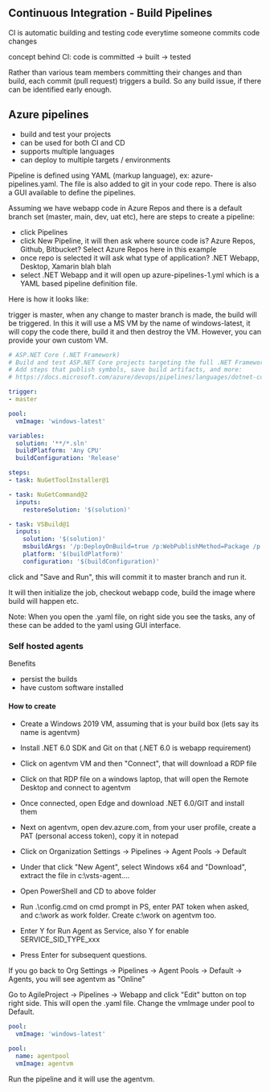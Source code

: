 ## Continuous Integration - Build Pipelines
CI is automatic building and testing code everytime someone commits code changes

concept behind CI: code is committed -> built -> tested

Rather than various team members committing their changes and than build, each commit (pull request) triggers a build. So any build issue, if there can be identified early enough.

## Azure pipelines
- build and test your projects
- can be used for both CI and CD
- supports multiple languages
- can deploy to multiple targets / environments

Pipeline is defined using YAML (markup language), ex: azure-pipelines.yaml. The file is also added to git in your code repo. There is also a GUI available to define the pipelines.

Assuming we have webapp code in Azure Repos and there is a default branch set (master, main, dev, uat etc), here are steps to create a pipeline:
- click Pipelines
- click New Pipeline, it will then ask where source code is? Azure Repos, Github, Bitbucket? Select Azure Repos here in this example
- once repo is selected it will ask what type of application? .NET Webapp, Desktop, Xamarin blah blah
- select .NET Webapp and it will open up azure-pipelines-1.yml which is a YAML based pipeline definition file.

Here is how it looks like:

trigger is master, when any change to master branch is made, the build will be triggered. In this it will use a MS VM by the name of windows-latest, it will copy the code there, build it and then destroy the VM. However, you can provide your own custom VM.

```yaml
# ASP.NET Core (.NET Framework)
# Build and test ASP.NET Core projects targeting the full .NET Framework.
# Add steps that publish symbols, save build artifacts, and more:
# https://docs.microsoft.com/azure/devops/pipelines/languages/dotnet-core

trigger:
- master

pool:
  vmImage: 'windows-latest'

variables:
  solution: '**/*.sln'
  buildPlatform: 'Any CPU'
  buildConfiguration: 'Release'

steps:
- task: NuGetToolInstaller@1

- task: NuGetCommand@2
  inputs:
    restoreSolution: '$(solution)'

- task: VSBuild@1
  inputs:
    solution: '$(solution)'
    msbuildArgs: '/p:DeployOnBuild=true /p:WebPublishMethod=Package /p:PackageAsSingleFile=true /p:SkipInvalidConfigurations=true /p:DesktopBuildPackageLocation="$(build.artifactStagingDirectory)\WebApp.zip" /p:DeployIisAppPath="Default Web Site"'
    platform: '$(buildPlatform)'
    configuration: '$(buildConfiguration)'
```

click and "Save and Run", this will commit it to master branch and run it.

It will then initialize the job, checkout webapp code, build the image where build will happen etc.

Note: When you open the .yaml file, on right side you see the tasks, any of these can be added to the yaml using GUI interface.

### Self hosted agents
Benefits
- persist the builds
- have custom software installed

#### How to create
- Create a Windows 2019 VM, assuming that is your build box (lets say its name is agentvm)
- Install .NET 6.0 SDK and Git on that (.NET 6.0 is webapp requirement)
- Click on agentvm VM and then "Connect", that will download a RDP file
- Click on that RDP file on a windows laptop, that will open the Remote Desktop and connect to agentvm
- Once connected, open Edge and download .NET 6.0/GIT and install them

- Next on agentvm, open dev.azure.com, from your user profile, create a PAT (personal access token), copy it in notepad
- Click on Organization Settings -> Pipelines -> Agent Pools -> Default
- Under that click "New Agent", select Windows x64 and "Download", extract the file in c:\vsts-agent....
- Open PowerShell and CD to above folder
- Run .\config.cmd on cmd prompt in PS, enter PAT token when asked, and c:\work as work folder. Create c:\work on agentvm too.
- Enter Y for Run Agent as Service, also Y for enable SERVICE_SID_TYPE_xxx
- Press Enter for subsequent questions.

If you go back to Org Settings -> Pipelines -> Agent Pools -> Default -> Agents, you will see agentvm as "Online"

Go to AgileProject -> Pipelines -> Webapp and click "Edit" button on top right side. This will open the .yaml file. Change the vmImage under pool to Default.
```yaml
pool:
  vmImage: 'windows-latest'
```

```yaml
pool:
  name: agentpool
  vmImage: agentvm
```
Run the pipeline and it will use the agentvm.

